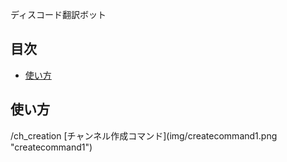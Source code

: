 ディスコード翻訳ボット

## 目次
- [使い方](#usage)


<h2 id="usage">使い方</h2>
/ch_creation
[チャンネル作成コマンド](img/createcommand1.png "createcommand1")

